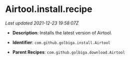 # Airtool.install.recipe

_Last updated 2021-12-23 19:58:07Z_

- **Description**: Installs the latest version of Airtool.

- **Identifier**: `com.github.golbiga.install.Airtool`

- **Parent Recipes**: `com.github.golbiga.download.Airtool`